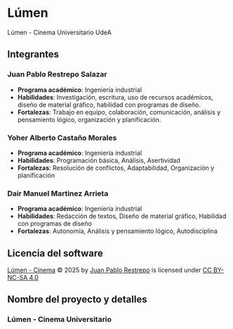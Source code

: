 # Lúmen
Lúmen - Cinema Universitario UdeA

## Integrantes

### Juan Pablo Restrepo Salazar
- **Programa académico**: Ingeniería industrial
- **Habilidades**: Investigación, escritura, uso de recursos académicos, diseño de material gráfico, habilidad con programas de diseño.
- **Fortalezas**: Trabajo en equipo, colaboración, comunicación, análisis y pensamiento lógico, organización y planificación.

### Yoher Alberto Castaño Morales
- **Programa académico**: Ingeniería industrial
- **Habilidades**: Programación básica, Análisis, Asertividad
- **Fortalezas**: Resolución de conflictos, Adaptabilidad, Organización y planificación

### Dair Manuel Martinez Arrieta
- **Programa académico**: Ingeniería industrial
- **Habilidades**: Redacción de textos, Diseño de material gráfico, Habilidad con programas de diseño
- **Fortalezas**: Autonomía, Análisis y pensamiento lógico, Autodisciplina

## Licencia del software
<a href="https://github.com/jprs11180926/ProyectoFinal---L-men-Cinema/blob/main/README.md">Lúmen - Cinema</a> © 2025 by <a href="https://github.com/jprs11180926">Juan Pablo Restrepo</a> is licensed under <a href="https://creativecommons.org/licenses/by-nc-sa/4.0/">CC BY-NC-SA 4.0</a><img src="https://mirrors.creativecommons.org/presskit/icons/cc.svg" alt="" style="max-width: 1em;max-height:1em;margin-left: .2em;"><img src="https://mirrors.creativecommons.org/presskit/icons/by.svg" alt="" style="max-width: 1em;max-height:1em;margin-left: .2em;"><img src="https://mirrors.creativecommons.org/presskit/icons/nc.svg" alt="" style="max-width: 1em;max-height:1em;margin-left: .2em;"><img src="https://mirrors.creativecommons.org/presskit/icons/sa.svg" alt="" style="max-width: 1em;max-height:1em;margin-left: .2em;">

## Nombre del proyecto y detalles

### Lúmen - Cinema Universitario


